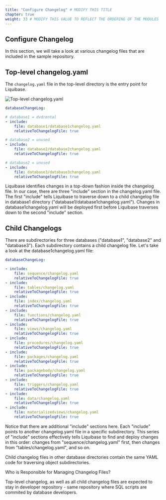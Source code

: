 ```yaml
---
title: "Configure Changelog" # MODIFY THIS TITLE
chapter: true
weight: 33 # MODIFY THIS VALUE TO REFLECT THE ORDERING OF THE MODULES
---
```


## Configure Changelog 

In this section, we will take a look at various changelog files that are included in the sample repository.

## Top-level changelog.yaml
The `changelog.yaml` file in the top-level directory is the entry point for Liquibase. 

![Top-level changelog.yaml](/images/lab1_setup_liquibase/top_level_changelog.png?width=400px&classes=border,shadow)

```yaml
databaseChangeLog:

# database1 = dvdrental
- include:
    file: database1/database1changelog.yaml
    relativeToChangelogFile: true

# database2 = unused
- include:
    file: database2/database2changelog.yaml
    relativeToChangelogFile: true

# database2 = unused
- include:
    file: database3/database3changelog.yaml
    relativeToChangelogFile: true
```

Liquibase identifies changes in a top-down fashion inside the changelog file. In our case, there are three "include" section in the changelog.yaml file. The first "include" tells Liquibase to traverse down to a child changelog file in database1 directory ("database1/database1changelog.yaml"). Changes in database1changelog.yaml will be deployed first before Liquibase traverses down to the second "include" section. 

## Child Changelogs
There are subdirectories for three databases ("database1", "database2" and "database3"). Each subdirectory contains a child changelog file. Let's take a look at the database1changelog.yaml file:

```yaml
databaseChangeLog:

- include:
    file: sequence/changelog.yaml
    relativeToChangelogFile: true
- include:
    file: tables/changelog.yaml
    relativeToChangelogFile: true
- include:
    file: index/changelog.yaml
    relativeToChangelogFile: true
- include:
    file: functions/changelog.yaml
    relativeToChangelogFile: true
- include:
    file: views/changelog.yaml
    relativeToChangelogFile: true
- include:
    file: procedures/changelog.yaml
    relativeToChangelogFile: true
- include:
    file: packages/changelog.yaml
    relativeToChangelogFile: true
- include:
    file: packagebody/changelog.yaml
    relativeToChangelogFile: true
- include:
    file: triggers/changelog.yaml
    relativeToChangelogFile: true
- include:
    file: data/changelog.yaml
    relativeToChangelogFile: true
- include:
    file: materializedviews/changelog.yaml
    relativeToChangelogFile: true
```

Notice that there are additional "include" sections here. Each "include" points to another changelog.yaml file in a specific subdirectory. This series of "include" sections effectively tells Liquibase to find and deploy changes in this order: changes from "sequence/changelog.yaml" first, then changes from "tables/changelog.yaml", and so on.

Child changelog files in other database directories contain the same YAML code for traversing object subdirectories. 

Who is Responsible for Managing Changelog Files?

Top-level changelog, as well as all child changelog files are expected to stay in developer repository - same repository where SQL scripts are commited by database developers.


